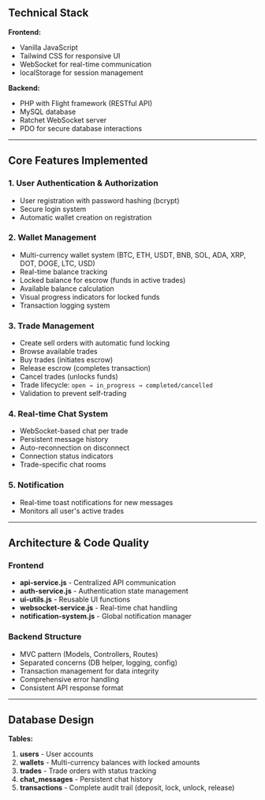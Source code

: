 

## **Technical Stack**

**Frontend:**
- Vanilla JavaScript
- Tailwind CSS for responsive UI
- WebSocket for real-time communication
- localStorage for session management

**Backend:**
- PHP with Flight framework (RESTful API)
- MySQL database
- Ratchet WebSocket server
- PDO for secure database interactions

---

## **Core Features Implemented**

### **1. User Authentication & Authorization**
- User registration with password hashing (bcrypt)
- Secure login system
- Automatic wallet creation on registration

### **2. Wallet Management**
- Multi-currency wallet system (BTC, ETH, USDT, BNB, SOL, ADA, XRP, DOT, DOGE, LTC, USD)
- Real-time balance tracking
- Locked balance for escrow (funds in active trades)
- Available balance calculation
- Visual progress indicators for locked funds
- Transaction logging system

### **3. Trade Management**
- Create sell orders with automatic fund locking
- Browse available trades
- Buy trades (initiates escrow)
- Release escrow (completes transaction)
- Cancel trades (unlocks funds)
- Trade lifecycle: `open → in_progress → completed/cancelled`
- Validation to prevent self-trading

### **4. Real-time Chat System**
- WebSocket-based chat per trade
- Persistent message history
- Auto-reconnection on disconnect
- Connection status indicators
- Trade-specific chat rooms

### **5. Notification**
- Real-time toast notifications for new messages
- Monitors all user's active trades

---

## **Architecture & Code Quality**

### **Frontend**
- **api-service.js** - Centralized API communication
- **auth-service.js** - Authentication state management
- **ui-utils.js** - Reusable UI functions
- **websocket-service.js** - Real-time chat handling
- **notification-system.js** - Global notification manager

### **Backend Structure**
- MVC pattern (Models, Controllers, Routes)
- Separated concerns (DB helper, logging, config)
- Transaction management for data integrity
- Comprehensive error handling
- Consistent API response format
---

## **Database Design**

**Tables:**
1. **users** - User accounts
2. **wallets** - Multi-currency balances with locked amounts
3. **trades** - Trade orders with status tracking
4. **chat_messages** - Persistent chat history
5. **transactions** - Complete audit trail (deposit, lock, unlock, release)

